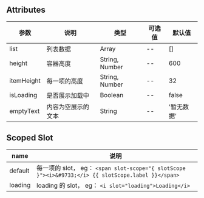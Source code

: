 ## Attributes

| 参数       | 说明               | 类型           | 可选值 | 默认值     |
| ---------- | ------------------ | -------------- | ------ | ---------- |
| list       | 列表数据           | Array          | --     | []         |
| height     | 容器高度           | String, Number | --     | 600        |
| itemHeight | 每一项的高度       | String, Number | --     | 32         |
| isLoading  | 是否展示加载中     | Boolean        | --     | false      |
| emptyText  | 内容为空展示的文本 | String         | --     | '暂无数据' |

## Scoped Slot

| name    | 说明                                                                                                |
| ------- | --------------------------------------------------------------------------------------------------- |
| default | 每一项的 slot， eg： `<span slot-scope="{ slotScope }"><i>&#9733;</i> {{ slotScope.label }}</span>` |
| loading | loading 的 slot， eg： `<i slot="loading">Loading</i>`                                              |
